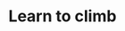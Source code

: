 ---
external_url: http://summitgoals.com/training/2017/05/22/amtl1.html
title: Learn to climb
image: /media/img/posts/activities/2017-02-15-climbing/climbing.jpg
description: Following my Everest and Kilimanjaro treks, I had a strong desire to summit more technical peaks. ...
category: goal
og_title: 
og_description:
og_image: /media/img/posts/activities/2017-02-15-climbing/climbing.jpg
og_type: website
tags: 
---